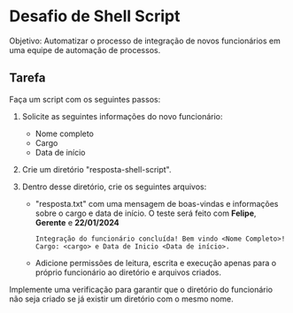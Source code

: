 # Desafio de Shell Script

Objetivo: Automatizar o processo de integração de novos funcionários em uma equipe de automação de processos.

## Tarefa 

Faça um script com os seguintes passos:

1. Solicite as seguintes informações do novo funcionário:

    * Nome completo
    * Cargo
    * Data de início

2. Crie um diretório "resposta-shell-script".
3. Dentro desse diretório, crie os seguintes arquivos:
    * "resposta.txt" com uma mensagem de boas-vindas e informações sobre o cargo e data de início. O teste será feito com **Felipe**, **Gerente** e **22/01/2024**

        ```Integração do funcionário concluída! Bem vindo <Nome Completo>! Cargo: <cargo> e Data de Inicio <Data de início>.```
    
    * Adicione permissões de leitura, escrita e execução apenas para o próprio funcionário ao diretório e arquivos criados.

Implemente uma verificação para garantir que o diretório do funcionário não seja criado se já existir um diretório com o mesmo nome.
